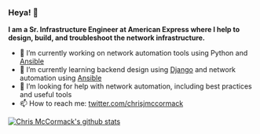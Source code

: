 ### Heya! 👋

<!--
**cmccormack/cmccormack** is a ✨ _special_ ✨ repository because its `README.md` (this file) appears on your GitHub profile.

Here are some ideas to get you started:

- 🔭 I’m currently working on ...
- 🌱 I’m currently learning ...
- 👯 I’m looking to collaborate on ...
- 🤔 I’m looking for help with ...
- 💬 Ask me about ...
- 📫 How to reach me: ...
- 😄 Pronouns: ...
- ⚡ Fun fact: ...
-->

**I am a Sr. Infrastructure Engineer at American Express where I help to design, build, and troubleshoot the network infrastructure.**

- 🔭 I’m currently working on network automation tools using Python and [Ansible](https://docs.ansible.com/ansible/latest/network/index.html)
- 🌱 I’m currently learning backend design using [Django](https://www.djangoproject.com/) and network automation using [Ansible](https://docs.ansible.com/ansible/latest/network/index.html)
- 🤔 I’m looking for help with network automation, including best practices and useful tools
- 📫 How to reach me: [twitter.com/chrisjmccormack](https://twitter.com/chrisjmccormack)

[![Chris McCormack's github stats](https://github-readme-stats.vercel.app/api?username=cmccormack&show_icons=true&theme=cobalt)](https://github.com/anuraghazra/github-readme-stats)
